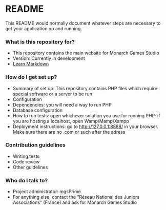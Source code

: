# README #

This README would normally document whatever steps are necessary to get your application up and running.

### What is this repository for? ###

* This repository contains the main website for Monarch Games Studio
* Version: Currently in development
* [Learn Markdown](https://bitbucket.org/tutorials/markdowndemo)

### How do I get set up? ###

* Summary of set up: This repository contains PHP files which require special software or a server to be run
* Configuration
* Dependencies: you will need a way to run PHP
* Database configuration
* How to run tests: open whichever solution you use for running PHP: if you are hosting a localhost, open Wamp/Mamp/Xampp
* Deployment instructions: go to http://127.0.0.1:8888/ in your browser. Make sure there are no .com or such after the adress

### Contribution guidelines ###

* Writing tests
* Code review
* Other guidelines

### Who do I talk to? ###

* Project administrator: mgsPrime
* For anything else, contact the "Réseau National des Juniors Associations" (France) and ask for Monarch Games Studio